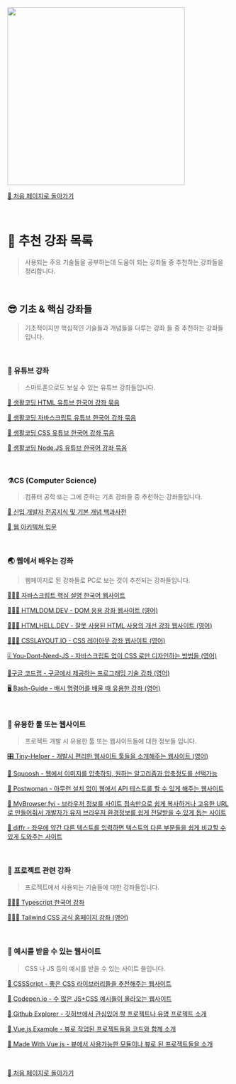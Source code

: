 <img src="https://i.imgur.com/8eykkWY.gif" width="400"/>

<br/>

[🧲 처음 페이지로 돌아가기](https://github.com/AhaOfficial/nuxt-template)

<br/>

# 📔 추천 강좌 목록

> 사용되는 주요 기술들을 공부하는데 도움이 되는 강좌들 중 추천하는 강좌들을 정리합니다.

<br/>

## 😎 기초 & 핵심 강좌들

> 기초적이지만 핵심적인 기술들과 개념들을 다루는 강좌 들 중 추천하는 강좌들 입니다.

<br/>

### 💺 유튜브 강좌

> 스마트폰으로도 보실 수 있는 유튜브 강좌들입니다.

[📲 생활코딩 HTML 유튜브 한국어 강좌 묶음](https://www.youtube.com/watch?v=tZooW6PritE&list=PLuHgQVnccGMDZP7FJ_ZsUrdCGH68ppvPb)

[📲 생활코딩 자바스크립트 유튜브 한국어 강좌 묶음](https://www.youtube.com/watch?v=dPRtcRwKo-Y&list=PLuHgQVnccGMBB348PWRN0fREzYcYgFybf)

[📲 생활코딩 CSS 유튜브 한국어 강좌 묶음](https://www.youtube.com/watch?v=Ok0bBJPtgJI&list=PLuHgQVnccGMAnWgUYiAW2cTzSBywFO75B)

[📲 생활코딩 Node.JS 유튜브 한국어 강좌 묶음](https://www.youtube.com/watch?v=3RS_A87IAPA&list=PLuHgQVnccGMA9QQX5wqj6ThK7t2tsGxjm)

<br/>

### ⚗️CS (Computer Science)

>컴퓨터 공학 또는 그에 준하는 기초 강좌들 중 추천하는 강좌들입니다.

[📝 신입 개발자 전공지식 및 기본 개념 백과사전](https://github.com/gyoogle/tech-interview-for-developer)

[🔮 웹 아키텍쳐 입문](https://blog.rhostem.com/posts/2018-07-22-web-architecture-101)

<br/>

### 🌏 웹에서 배우는 강좌

> 웹페이지로 된 강좌들로 PC로 보는 것이 추천되는 강좌들입니다.

[👩🏻‍💻 자바스크립트 핵심 설명 한국어 웹사이트](https://ko.javascript.info/)

[👩🏻‍💻 HTMLDOM.DEV - DOM 응용 강좌 웹사이트 (영어)](https://htmldom.dev/)

[👩🏻‍💻 HTMLHELL.DEV - 잘못 사용된 HTML 사용의 개선 강좌 웹사이트 (영어)](https://www.htmhell.dev/)

[👩🏻‍💻 CSSLAYOUT.IO - CSS 레이아웃 강좌 웹사이트 (영어)](https://csslayout.io/)

[🎚 You-Dont-Need-JS - 자바스크립트 없이 CSS 로만 디자인하는 방법들 (영어)](https://github.com/you-dont-need/You-Dont-Need-JavaScript)

[🔬구글 코드랩 - 구글에서 제공하는 프로그래밍 기술 강좌 (영어)](https://google.dev/codelabs)

[🖥 Bash-Guide - 배시 명령어를 배울 때 유용한 강좌 (영어)](https://github.com/Idnan/bash-guide)

<br/>

### 🔮 유용한 툴 또는 웹사이트

> 프로젝트 개발 시 유용한 툴 또는 웹사이트들에 대한 정보들 입니다.

[🎛 Tiny-Helper - 개발시 편리한 웹사이트 툴들을 소개해주는 웹사이트 (영어)](https://tiny-helpers.dev/)

[🔮 Squoosh - 웹에서 이미지를 압축하되, 원하는 알고리즘과 압축정도를 선택가능](https://squoosh.app/)

[🔮 Postwoman - 아무런 설치 없이 웹에서 API 테스트를 할 수 있게 해주는 웹사이트](https://postwoman.io/ko) 

[🔮 MyBrowser.fyi - 브라우저 정보를 사이트 접속만으로 쉽게 복사하거나 고유한 URL 로 만들어줘서 개발자가 유저 브라우저 환경정보를 쉽게 전달받을 수 있게 돕는 사이트](https://mybrowser.fyi/)

[🔮 diffr - 좌우에 약간 다른 텍스트를 입력하면 텍스트의 다른 부분들을 쉽게 비교할 수 있게 도와주는 사이트](https://loilo.github.io/diffr/)

<br/>

###  🚀 프로젝트 관련 강좌

> 프로젝트에서 사용되는 기술들에 대한 강좌들입니다.

[👩🏻‍💻 Typescript 한국어 강좌](https://typescript-kr.github.io/pages/basic-types.html)

[👩🏻‍💻 Tailwind CSS 공식 홈페이지 강좌 (영어)](https://tailwindcss.com/docs/utility-first)

<br/>

### 🥳 예시를 받을 수 있는 웹사이트

> CSS 나 JS 등의 예시를 받을 수 있는 사이트 들입니다.

[🥳 CSSScript - 좋은 CSS 라이브러리들을 추천해주는 웹사이트](https://www.cssscript.com/)

[🥳 Codepen.io - 수 많은 JS+CSS 예시들이 올라오는 웹사이트](https://codepen.io/picks/pens/)

[🥳 Github Explorer - 깃허브에서 관심있어 할 프로젝트나 유명 프로젝트 소개](https://github.com/explore)

[🥳 Vue.js Example - 뷰로 작업된 프로젝트들을 코드와 함께 소개](https://vuejsexamples.com/)

[🥳 Made With Vue.js - 뷰에서 사용가능한 모듈이나 뷰로 된 프로젝트들을 소개](https://madewithvuejs.com)

<br/>

[🧲 처음 페이지로 돌아가기](https://github.com/AhaOfficial/nuxt-template)

<br/>